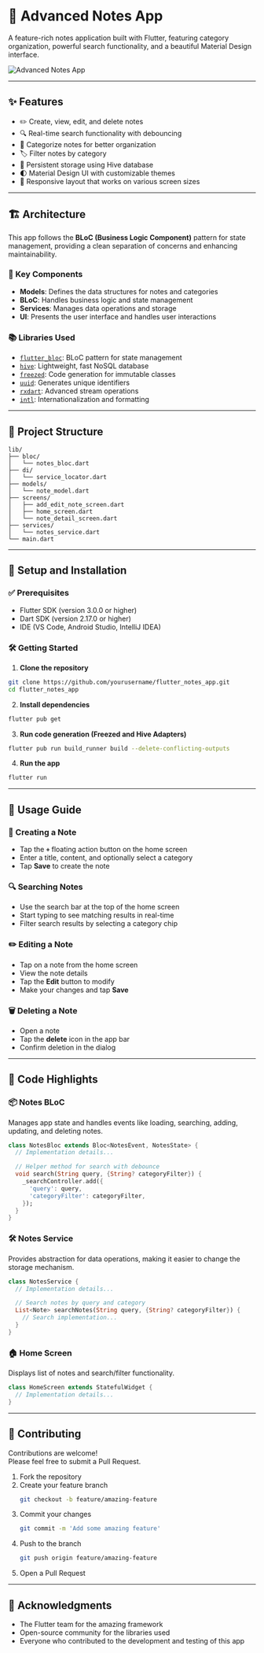 # 📓 Advanced Notes App

A feature-rich notes application built with Flutter, featuring category organization, powerful search functionality, and a beautiful Material Design interface.

![Advanced Notes App]([https://github.com/yourusername/flutter_notes_app/raw/main/screenshots/app_preview.png](https://github.com/sarthak-burmi/flutter_notes_app/blob/main/Screenshot_1747663705.png))

---

## ✨ Features

- ✏️ Create, view, edit, and delete notes  
- 🔍 Real-time search functionality with debouncing  
- 📂 Categorize notes for better organization  
- 🏷️ Filter notes by category  
- 💾 Persistent storage using Hive database  
- 🌓 Material Design UI with customizable themes  
- 📱 Responsive layout that works on various screen sizes  

---

## 🏗️ Architecture

This app follows the **BLoC (Business Logic Component)** pattern for state management, providing a clean separation of concerns and enhancing maintainability.

### 🔧 Key Components

- **Models**: Defines the data structures for notes and categories  
- **BLoC**: Handles business logic and state management  
- **Services**: Manages data operations and storage  
- **UI**: Presents the user interface and handles user interactions  

### 📚 Libraries Used

- [`flutter_bloc`](https://pub.dev/packages/flutter_bloc): BLoC pattern for state management  
- [`hive`](https://pub.dev/packages/hive): Lightweight, fast NoSQL database  
- [`freezed`](https://pub.dev/packages/freezed): Code generation for immutable classes  
- [`uuid`](https://pub.dev/packages/uuid): Generates unique identifiers  
- [`rxdart`](https://pub.dev/packages/rxdart): Advanced stream operations  
- [`intl`](https://pub.dev/packages/intl): Internationalization and formatting  

---

## 📁 Project Structure

```
lib/
├── bloc/
│   └── notes_bloc.dart
├── di/
│   └── service_locator.dart
├── models/
│   └── note_model.dart
├── screens/
│   ├── add_edit_note_screen.dart
│   ├── home_screen.dart
│   └── note_detail_screen.dart
├── services/
│   └── notes_service.dart
└── main.dart
```

---

## 🚀 Setup and Installation

### ✅ Prerequisites

- Flutter SDK (version 3.0.0 or higher)  
- Dart SDK (version 2.17.0 or higher)  
- IDE (VS Code, Android Studio, IntelliJ IDEA)

### 🛠 Getting Started

1. **Clone the repository**

```bash
git clone https://github.com/yourusername/flutter_notes_app.git
cd flutter_notes_app
```

2. **Install dependencies**

```bash
flutter pub get
```

3. **Run code generation (Freezed and Hive Adapters)**

```bash
flutter pub run build_runner build --delete-conflicting-outputs
```

4. **Run the app**

```bash
flutter run
```

---

## 📱 Usage Guide

### 📝 Creating a Note

- Tap the **`+`** floating action button on the home screen  
- Enter a title, content, and optionally select a category  
- Tap **Save** to create the note  

### 🔍 Searching Notes

- Use the search bar at the top of the home screen  
- Start typing to see matching results in real-time  
- Filter search results by selecting a category chip  

### ✏️ Editing a Note

- Tap on a note from the home screen  
- View the note details  
- Tap the **Edit** button to modify  
- Make your changes and tap **Save**  

### 🗑️ Deleting a Note

- Open a note  
- Tap the **delete** icon in the app bar  
- Confirm deletion in the dialog  

---

## 🧠 Code Highlights

### 📦 Notes BLoC

Manages app state and handles events like loading, searching, adding, updating, and deleting notes.

```dart
class NotesBloc extends Bloc<NotesEvent, NotesState> {
  // Implementation details...

  // Helper method for search with debounce
  void search(String query, {String? categoryFilter}) {
    _searchController.add({
      'query': query,
      'categoryFilter': categoryFilter,
    });
  }
}
```

### 🛠 Notes Service

Provides abstraction for data operations, making it easier to change the storage mechanism.

```dart
class NotesService {
  // Implementation details...

  // Search notes by query and category
  List<Note> searchNotes(String query, {String? categoryFilter}) {
    // Search implementation...
  }
}
```

### 🏠 Home Screen

Displays list of notes and search/filter functionality.

```dart
class HomeScreen extends StatefulWidget {
  // Implementation details...
}
```

---

## 🤝 Contributing

Contributions are welcome!  
Please feel free to submit a Pull Request.

1. Fork the repository  
2. Create your feature branch  
   ```bash
   git checkout -b feature/amazing-feature
   ```
3. Commit your changes  
   ```bash
   git commit -m 'Add some amazing feature'
   ```
4. Push to the branch  
   ```bash
   git push origin feature/amazing-feature
   ```
5. Open a Pull Request

---

## 🙏 Acknowledgments

- The Flutter team for the amazing framework  
- Open-source community for the libraries used  
- Everyone who contributed to the development and testing of this app  
